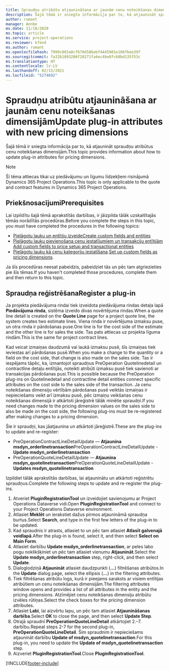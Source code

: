 ```yaml
---
title: Spraudņu atribūtu atjaunināšana ar jaunām cenu noteikšanas dimensijām
description: Šajā tēmā ir sniegta informācija par to, kā atjaunināt spraudņu atribūtus cenu noteikšanas dimensijām.
author: rumant
manager: Annbe
ms.date: 11/18/2020
ms.topic: article
ms.service: project-operations
ms.reviewer: kfend
ms.author: rumant
ms.openlocfilehash: 7999c003a0cf670d586ebf4445901e106fbee39f
ms.sourcegitcommit: fa32b1893286f20271fa4ec4be8fc68bd135f53c
ms.translationtype: HT
ms.contentlocale: lv-LV
ms.lasthandoff: 02/15/2021
ms.locfileid: "5274692"
---
```

# <a name="update-plug-in-attributes-with-new-pricing-dimensions"></a><span data-ttu-id="91dd8-103">Spraudņu atribūtu atjaunināšana ar jaunām cenu noteikšanas dimensijām</span><span class="sxs-lookup"><span data-stu-id="91dd8-103">Update plug-in attributes with new pricing dimensions</span></span>

<span data-ttu-id="91dd8-104">Šajā tēmā ir sniegta informācija par to, kā atjaunināt spraudņu atribūtus cenu noteikšanas dimensijām.</span><span class="sxs-lookup"><span data-stu-id="91dd8-104">This topic provides information about how to update plug-in attributes for pricing dimensions.</span></span>

> [!NOTE]
> <span data-ttu-id="91dd8-105">Šī tēma attiecas tikai uz piedāvājumu un līgumu līdzekļiem risinājumā Dynamics 365 Project Operations.</span><span class="sxs-lookup"><span data-stu-id="91dd8-105">This topic is only applicable to the quote and contract features in Dynamics 365 Project Operations.</span></span>

## <a name="prerequisites"></a><span data-ttu-id="91dd8-106">Priekšnosacījumi</span><span class="sxs-lookup"><span data-stu-id="91dd8-106">Prerequisites</span></span>
<span data-ttu-id="91dd8-107">Lai izpildītu šajā tēmā aprakstītās darbības, ir jāizpilda tālāk uzskaitītajās tēmās norādītās procedūras.</span><span class="sxs-lookup"><span data-stu-id="91dd8-107">Before you complete the steps in this topic, you must have completed the procedures in the following topics:</span></span>

  - [<span data-ttu-id="91dd8-108">Pielāgotu lauku un entītiju izveide</span><span class="sxs-lookup"><span data-stu-id="91dd8-108">Create custom fields and entities</span></span>](create-custom-fields-entities-pricing-dimensions.md) 
  - [<span data-ttu-id="91dd8-109">Pielāgotu lauku pievienošana cenu iestatījumiem un transakciju entītijām </span><span class="sxs-lookup"><span data-stu-id="91dd8-109">Add custom fields to price setup and transactional entities</span></span>](add-custom-fields-price-setup-transactional-entities.md)
  - <span data-ttu-id="91dd8-110">[Pielāgotu lauku kā cenu kategoriju iestatīšana](set-up-custom-fields-pricing-dimensions.md).</span><span class="sxs-lookup"><span data-stu-id="91dd8-110">[Set up custom fields as pricing dimensions](set-up-custom-fields-pricing-dimensions.md).</span></span> 
  
<span data-ttu-id="91dd8-111">Ja šīs procedūras neesat pabeidzis, pabeidziet tās un pēc tam atgriezieties pie šīs tēmas.</span><span class="sxs-lookup"><span data-stu-id="91dd8-111">If you haven't completed those procedures, complete them and then return to this topic.</span></span>

## <a name="register-a-plug-in"></a><span data-ttu-id="91dd8-112">Spraudņa reģistrēšana</span><span class="sxs-lookup"><span data-stu-id="91dd8-112">Register a plug-in</span></span>
<span data-ttu-id="91dd8-113">Ja projekta piedāvājuma rindai tiek izveidota piedāvājuma rindas detaļa lapā **Piedāvājuma rinda**, sistēma izveido divas novērtējuma rindas.</span><span class="sxs-lookup"><span data-stu-id="91dd8-113">When a quote line detail is created on the **Quote Line** page for a project quote line, the system creates two estimate lines.</span></span> <span data-ttu-id="91dd8-114">Viena rinda ir novērtējuma izmaksu puse, un otra rinda ir pārdošanas puse.</span><span class="sxs-lookup"><span data-stu-id="91dd8-114">One line is for the cost side of the estimate and the other line is for sales the side.</span></span> <span data-ttu-id="91dd8-115">Tas pats attiecas uz projekta līguma rindām.</span><span class="sxs-lookup"><span data-stu-id="91dd8-115">This is the same  for project contract lines.</span></span>

<span data-ttu-id="91dd8-116">Kad veicat izmaiņas daudzumā vai laukā izmaksu pusē, šīs izmaiņas tiek ieviestas arī pārdošanas pusē.</span><span class="sxs-lookup"><span data-stu-id="91dd8-116">When you make a change to the quantity or a field on the cost side, that change is also made on the sales side.</span></span> <span data-ttu-id="91dd8-117">Tas ir iespējams tāpēc, ka, izmantojot spraudņus PreOperation Quotelinedetail un contractline detaļu entītijās, noteikti atribūti izmaksu pusē tiek savienoti ar transakcijas pārdošanas pusi.</span><span class="sxs-lookup"><span data-stu-id="91dd8-117">This is possible because the PreOperation plug-ins on Quotelinedetail and contractline detail entities connect specific attributes on the cost side to the sales side of the transaction.</span></span> <span data-ttu-id="91dd8-118">Ja cenu noteikšanas dimensiju vērtībām pārdošanas pusē veiktās izmaiņas ir nepieciešams veikt arī izmaksu pusē, pēc izmaiņu veikšanas cenu noteikšanas dimensijā ir atkārtoti jāreģistrē tālāk minētie spraudņi.</span><span class="sxs-lookup"><span data-stu-id="91dd8-118">If you need changes made to the pricing dimension values on the sales side to also be made on the cost side, the following plug-ins must be re-registered after making changes to a pricing dimension.</span></span>

<span data-ttu-id="91dd8-119">Šie ir spraudņi, kas jāatjaunina un atkārtoti jāreģistrē.</span><span class="sxs-lookup"><span data-stu-id="91dd8-119">These are the plug-ins to update and re-register:</span></span>

- <span data-ttu-id="91dd8-120">PreOperationContractLineDetailUpdate — **Atjaunina msdyn_orderlinetransaction**</span><span class="sxs-lookup"><span data-stu-id="91dd8-120">PreOperationContractLineDetailUpdate - **Update msdyn_orderlinetransaction**</span></span>
- <span data-ttu-id="91dd8-121">PreOperationQuoteLineDetailUpdate — **Atjaunina msdyn_quotelinetransaction**</span><span class="sxs-lookup"><span data-stu-id="91dd8-121">PreOperationQuoteLineDetailUpdate - **Updates msdyn_quotelinetransaction**</span></span>

<span data-ttu-id="91dd8-122">Izpildiet tālāk aprakstītās darbības, lai atjauninātu un atkārtoti reģistrētu spraudņus.</span><span class="sxs-lookup"><span data-stu-id="91dd8-122">Complete the following steps to update and re-register the plug-ins.</span></span>

1. <span data-ttu-id="91dd8-123">Atveriet **PluginRegistrationTool** un izveidojiet savienojumu ar Project Operations Dataverse vidi.</span><span class="sxs-lookup"><span data-stu-id="91dd8-123">Open **PluginRegistrationTool** and connect to your Project Operations Dataverse environment.</span></span>
2. <span data-ttu-id="91dd8-124">Atlasiet **Meklēt** un ierakstiet dažus pirmos atjaunināmā spraudņa burtus.</span><span class="sxs-lookup"><span data-stu-id="91dd8-124">Select **Search**, and type in the first few letters of the plug-in to be updated.</span></span>
3. <span data-ttu-id="91dd8-125">Kad spraudnis ir atrasts, atlasiet to un pēc tam atlasiet **Atlasīt galvenajā veidlapā**.</span><span class="sxs-lookup"><span data-stu-id="91dd8-125">After the plug-in is found, select it, and then select **Select on Main Form**.</span></span>
4. <span data-ttu-id="91dd8-126">Atlasiet darbību **Update msdyn_orderlinetransaction**, ar peles labo pogu noklikšķiniet un pēc tam atlasiet vienumu **Atjaunināt**.</span><span class="sxs-lookup"><span data-stu-id="91dd8-126">Select the **Update msdyn_orderlinetransaction** step, right-click, and then select **Update**.</span></span>
5. <span data-ttu-id="91dd8-127">Dialoglodziņā **Atjaunināt** atlasiet daudzpunkti (**...**) filtrēšanas atribūtos.</span><span class="sxs-lookup"><span data-stu-id="91dd8-127">In the **Update** dialog page, select the ellipsis (**...**) in the filtering attributes.</span></span>
6. <span data-ttu-id="91dd8-128">Tiek filtrēšanas atribūtu logs, kurā ir pieejams saraksts ar visiem entītijas atribūtiem un cenu noteikšanas dimensijām.</span><span class="sxs-lookup"><span data-stu-id="91dd8-128">The filtering attributes window opens and provides a list of all attributes in the entity and the pricing dimensions.</span></span> <span data-ttu-id="91dd8-129">Atzīmējiet cenu noteikšanas dimensiju atribūtu izvēles rūtiņas.</span><span class="sxs-lookup"><span data-stu-id="91dd8-129">Select the check boxes for the pricing dimension attributes.</span></span>
7. <span data-ttu-id="91dd8-130">Atlasiet **Labi**, lai aizvērtu lapu, un pēc tam atlasiet **Atjaunināšanas darbība**.</span><span class="sxs-lookup"><span data-stu-id="91dd8-130">Select **OK** to close the page, and then select **Update Step**.</span></span>
8. <span data-ttu-id="91dd8-131">Otrajā spraudnī **PreOperationQuoteLineDetail** atkārtojiet 2.–7. darbību.</span><span class="sxs-lookup"><span data-stu-id="91dd8-131">Repeat steps 2-7 for the second plug-in, **PreOperationQuoteLineDetail**.</span></span> <span data-ttu-id="91dd8-132">Šim spraudnim ir nepieciešams atjaunināt darbību **Update of msdyn_quotelinetransaction**.</span><span class="sxs-lookup"><span data-stu-id="91dd8-132">For this plug-in, you need to update the **Update of msdyn_quotelinetransaction** step.</span></span>
9. <span data-ttu-id="91dd8-133">Aizveriet **PluginRegistrationTool**.</span><span class="sxs-lookup"><span data-stu-id="91dd8-133">Close **PluginRegistrationTool**.</span></span>


[!INCLUDE[footer-include](../includes/footer-banner.md)]